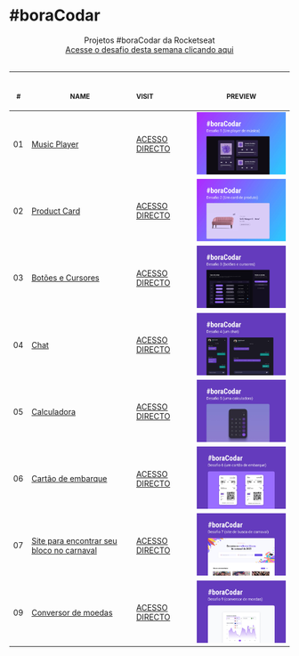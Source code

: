 # #boraCodar

<p align="center">
    Projetos #boraCodar da Rocketseat <br>
    <a href="https://boracodar.dev">Acesse o desafio desta semana clicando aqui</a><br>
    <br><table>
    <thead>
        <tr>
            <th align="center">
                <img width="20" height="1"> 
                <p>
                    <small>#</small>
                </p>
            </th>
            <th align="center">
                <img width="300" height="1"> 
                <p> 
                    <small>
                        NAME
                    </small>
                </p>
            </th>
            <th align="left">
                <img width="140" height="1">
                <p align="left"> 
                    <small>
                    VISIT
                    </small>
                </p>
            </th>
            <th align="center">
                <img width="201" height="1">
                <p align="center"> 
                    <small>
                    PREVIEW
                    </small>
                </p>
            </th>
        </tr>
    </thead>
    <tbody>
        <tr>
            <td>01</td>
            <td><a href="01">Music Player </a></td>
            <td><a href="https://sweydmanaf.github.io/boracodar/01/index.html">ACESSO DIRECTO</a></td>
            <td align="center">
            <a href="01"><img width="300px" src="previews/01.jpg" /></a></td>
        </tr>
        <tr>
            <td>02</td>
            <td><a href="02">Product Card</a></td>
            <td><a href="https://sweydmanaf.github.io/boracodar/02/index.html">ACESSO DIRECTO</a></td>
            <td align="center"><a href="02"><img width="300px" src="previews/02.jpg" /></a></td>
        </tr>
        <tr>
            <td>03</td>
            <td><a href="03">Botões e Cursores</a></td>
            <td><a href="https://sweydmanaf.github.io/boracodar/03/index.html">ACESSO DIRECTO</a></td>
            <td align="center"><a href="03"><img width="300px" src="previews/03.jpg" /></a></td>
        </tr>
        <tr>
            <td>04</td>
            <td><a href="04">Chat</a></td>
            <td><a href="https://sweydmanaf.github.io/boracodar/04/index.html">ACESSO DIRECTO</a></td>
            <td align="center"><a href="04"><img width="300px" src="previews/04.jpg" /></a></td>
        </tr>
        <tr>
            <td>05</td>
            <td><a href="05">Calculadora</a></td>
            <td><a href="https://sweydmanaf.github.io/boracodar/05/index.html">ACESSO DIRECTO</a></td>
            <td align="center"><a href="05"><img width="300px" src="previews/05.jpg" /></a></td>
        </tr>
        <tr>
            <td>06</td>
            <td><a href="06">Cartão de embarque</a></td>
            <td><a href="https://sweydmanaf.github.io/boracodar/06/index.html">ACESSO DIRECTO</a></td>
            <td align="center" ><a href="06"><img width="300px" src="previews/06.jpg" /></a></td>
        </tr>
        <tr>
            <td>07</td>
            <td><a href="07">Site para encontrar seu bloco no carnaval</a></td>
            <td><a href="https://sweydmanaf.github.io/boracodar/07/index.html">ACESSO DIRECTO</a></td>
            <td align="center" ><a href="07"><img width="300px" src="previews/07.jpg" /></a></td>
        </tr>
        <tr>
            <td>09</td>
            <td><a href="09">Conversor de moedas</a></td>
            <td><a href="https://sweydmanaf.github.io/boracodar/09/index.html">ACESSO DIRECTO</a></td>
            <td align="center" ><a href="09"><img width="300px" src="previews/09.jpg" /></a></td>
        </tr>
    </tbody>
</table></p>

